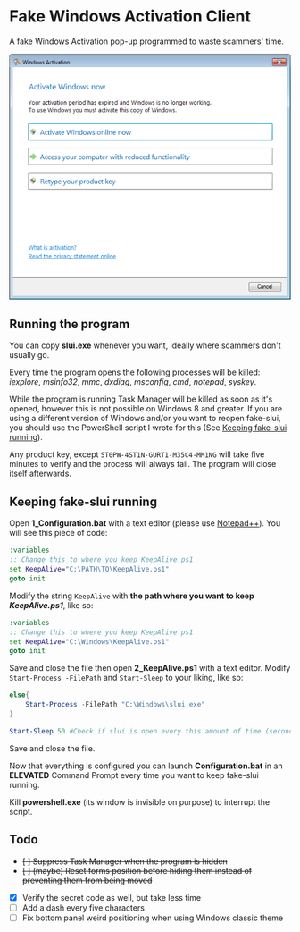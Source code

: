 # Fake Windows Activation Client

A fake Windows Activation pop-up programmed to waste scammers' time.

![Preview](images/slui.png)

## Running the program

You can copy **slui.exe** whenever you want, ideally where scammers don't usually go.

Every time the program opens the following processes will be killed: *iexplore*, *msinfo32*, *mmc*, *dxdiag*, *msconfig*, *cmd*, *notepad*, *syskey*.

While the program is running Task Manager will be killed as soon as it's opened, however this is not possible on Windows 8 and greater. If you are using a different version of Windows and/or you want to reopen fake-slui, you should use the PowerShell script I wrote for this (See [Keeping fake-slui running](#Keeping-fake-slui-running)).

Any product key, except `5T0PW-4ST1N-GURT1-M35C4-MM1NG` will take five minutes to verify and the process will always fail. The program will close itself afterwards.

## Keeping fake-slui running

Open **1_Configuration.bat** with a text editor (please use [Notepad++](https://notepad-plus-plus.org/)). You will see this piece of code:

```bat
:variables
:: Change this to where you keep KeepAlive.ps1
set KeepAlive="C:\PATH\TO\KeepAlive.ps1"
goto init
```

Modify the string `KeepAlive` with **the path where you want to keep *KeepAlive.ps1***, like so:

```bat
:variables
:: Change this to where you keep KeepAlive.ps1
set KeepAlive="C:\Windows\KeepAlive.ps1"
goto init
```

Save and close the file then open **2_KeepAlive.ps1** with a text editor. Modify `Start-Process -FilePath` and `Start-Sleep` to your liking, like so:

```powershell
else{
    Start-Process -FilePath "C:\Windows\slui.exe"
}
```

```powershell
Start-Sleep 50 #Check if slui is open every this amount of time (seconds)
```

Save and close the file.

Now that everything is configured you can launch **Configuration.bat** in an **ELEVATED** Command Prompt every time you want to keep fake-slui running.

Kill **powershell.exe** (its window is invisible on purpose) to interrupt the script.

## Todo

- ~~[ ] Suppress Task Manager when the program is hidden~~
- ~~[ ] \(maybe) Reset forms position before hiding them instead of preventing them from being moved~~
- [x] Verify the secret code as well, but take less time
- [ ] Add a dash every five characters
- [ ] Fix bottom panel weird positioning when using Windows classic theme
